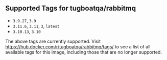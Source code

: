 ## Supported Tags for tugboatqa/rabbitmq

* `3.9.27`, `3.9`
* `3.11.6`, `3.11`, `3`, `latest`
* `3.10.13`, `3.10`

The above tags are currently supported. Visit https://hub.docker.com/r/tugboatqa/rabbitmq/tags/ to see a list of all available tags for this image, including those that are no longer supported.
